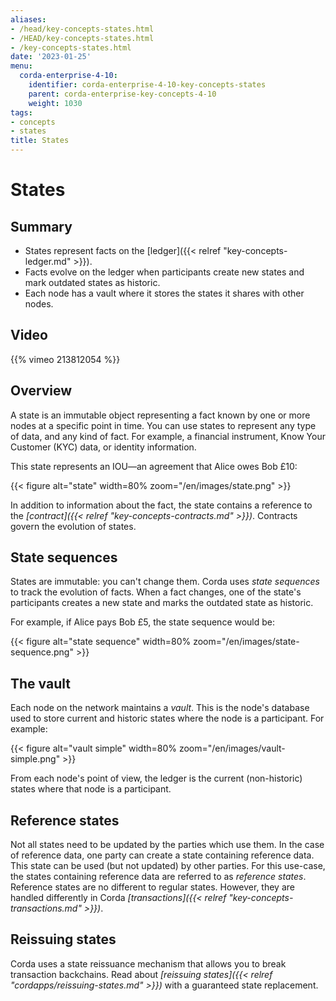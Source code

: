 ```yaml
---
aliases:
- /head/key-concepts-states.html
- /HEAD/key-concepts-states.html
- /key-concepts-states.html
date: '2023-01-25'
menu:
  corda-enterprise-4-10:
    identifier: corda-enterprise-4-10-key-concepts-states
    parent: corda-enterprise-key-concepts-4-10
    weight: 1030
tags:
- concepts
- states
title: States
---
```



# States

## Summary

* States represent facts on the [ledger]({{< relref "key-concepts-ledger.md" >}}).
* Facts evolve on the ledger when participants create new states and mark outdated states as historic.
* Each node has a vault where it stores the states it shares with other nodes.

## Video

{{% vimeo 213812054 %}}

## Overview

A state is an immutable object representing a fact known by one or more nodes at a specific point in time.
You can use states to represent any type of data, and any kind of fact. For example, a financial instrument, Know Your Customer (KYC) data, or identity information.

This state represents an IOU—an agreement that Alice owes Bob £10:

{{< figure alt="state" width=80% zoom="/en/images/state.png" >}}

In addition to information about the fact, the state contains a reference to the
*[contract]({{< relref "key-concepts-contracts.md" >}})*. Contracts govern the evolution of states.

## State sequences

States are immutable: you can't change them. Corda uses *state sequences* to track the evolution of facts.
When a fact changes, one of the state's participants creates a new state and marks the outdated state as historic.

For example, if Alice pays Bob £5, the state sequence would be:

{{< figure alt="state sequence" width=80% zoom="/en/images/state-sequence.png" >}}

## The vault

Each node on the network maintains a *vault*. This is the node's database used to store current and historic states
where the node is a participant. For example:

{{< figure alt="vault simple" width=80% zoom="/en/images/vault-simple.png" >}}

From each node's point of view, the ledger is the current (non-historic) states where that node is a participant.

## Reference states

Not all states need to be updated by the parties which use them. In the case of reference data, one party can create
a state containing reference data. This state can be used (but not updated) by other parties. For this use-case, the
states containing reference data are referred to as *reference states*. Reference states are no different
to regular states. However, they are handled differently in Corda *[transactions]({{< relref "key-concepts-transactions.md" >}})*.

## Reissuing states

Corda uses a state reissuance mechanism that allows you to break transaction backchains. Read about
*[reissuing states]({{< relref "cordapps/reissuing-states.md" >}})* with a guaranteed state replacement.
